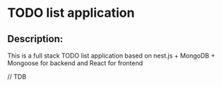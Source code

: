 # TODO list application

## Description:
This is a full stack TODO list application based on nest.js + MongoDB + Mongoose for backend and React for frontend

// TDB